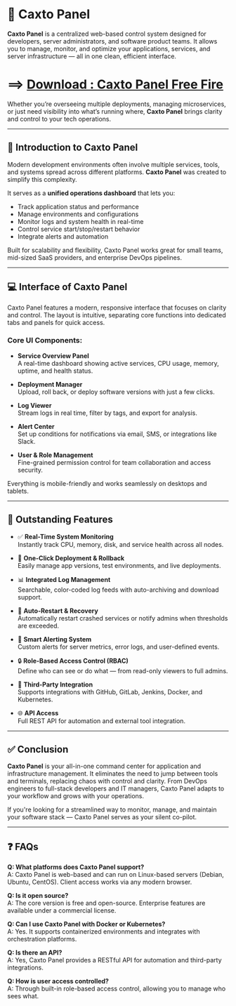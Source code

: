 # 🧠 Caxto Panel

**Caxto Panel** is a centralized web-based control system designed for developers, server administrators, and software product teams. It allows you to manage, monitor, and optimize your applications, services, and server infrastructure — all in one clean, efficient interface.
# ==> [Download : Caxto Panel Free Fire](https://apklulu.com/caxto-panel/)
Whether you’re overseeing multiple deployments, managing microservices, or just need visibility into what’s running where, **Caxto Panel** brings clarity and control to your tech operations.

---

## 🚀 Introduction to Caxto Panel

Modern development environments often involve multiple services, tools, and systems spread across different platforms. **Caxto Panel** was created to simplify this complexity.

It serves as a **unified operations dashboard** that lets you:
- Track application status and performance
- Manage environments and configurations
- Monitor logs and system health in real-time
- Control service start/stop/restart behavior
- Integrate alerts and automation

Built for scalability and flexibility, Caxto Panel works great for small teams, mid-sized SaaS providers, and enterprise DevOps pipelines.

---

## 💻 Interface of Caxto Panel

Caxto Panel features a modern, responsive interface that focuses on clarity and control. The layout is intuitive, separating core functions into dedicated tabs and panels for quick access.

### Core UI Components:
- **Service Overview Panel**  
  A real-time dashboard showing active services, CPU usage, memory, uptime, and health status.

- **Deployment Manager**  
  Upload, roll back, or deploy software versions with just a few clicks.

- **Log Viewer**  
  Stream logs in real time, filter by tags, and export for analysis.

- **Alert Center**  
  Set up conditions for notifications via email, SMS, or integrations like Slack.

- **User & Role Management**  
  Fine-grained permission control for team collaboration and access security.

Everything is mobile-friendly and works seamlessly on desktops and tablets.

---

## 🌟 Outstanding Features

- ✅ **Real-Time System Monitoring**  
  Instantly track CPU, memory, disk, and service health across all nodes.

- 🚀 **One-Click Deployment & Rollback**  
  Easily manage app versions, test environments, and live deployments.

- 📊 **Integrated Log Management**  
  Searchable, color-coded log feeds with auto-archiving and download support.

- 🔁 **Auto-Restart & Recovery**  
  Automatically restart crashed services or notify admins when thresholds are exceeded.

- 📩 **Smart Alerting System**  
  Custom alerts for server metrics, error logs, and user-defined events.

- 🔒 **Role-Based Access Control (RBAC)**  
  Define who can see or do what — from read-only viewers to full admins.

- 🔌 **Third-Party Integration**  
  Supports integrations with GitHub, GitLab, Jenkins, Docker, and Kubernetes.

- 🌐 **API Access**  
  Full REST API for automation and external tool integration.

---

## ✅ Conclusion

**Caxto Panel** is your all-in-one command center for application and infrastructure management. It eliminates the need to jump between tools and terminals, replacing chaos with control and clarity. From DevOps engineers to full-stack developers and IT managers, Caxto Panel adapts to your workflow and grows with your operations.

If you're looking for a streamlined way to monitor, manage, and maintain your software stack — Caxto Panel serves as your silent co-pilot.

---

## ❓ FAQs

**Q: What platforms does Caxto Panel support?**  
A: Caxto Panel is web-based and can run on Linux-based servers (Debian, Ubuntu, CentOS). Client access works via any modern browser.

**Q: Is it open source?**  
A: The core version is free and open-source. Enterprise features are available under a commercial license.

**Q: Can I use Caxto Panel with Docker or Kubernetes?**  
A: Yes. It supports containerized environments and integrates with orchestration platforms.

**Q: Is there an API?**  
A: Yes, Caxto Panel provides a RESTful API for automation and third-party integrations.

**Q: How is user access controlled?**  
A: Through built-in role-based access control, allowing you to manage who sees what.
